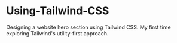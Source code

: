 # Using-Tailwind-CSS
Designing a website hero section using Tailwind CSS. My first time exploring Tailwind's utility-first approach.
